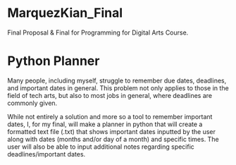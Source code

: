 # MarquezKian_Final
Final Proposal &amp; Final for Programming for Digital Arts Course.

# Python Planner
Many people, including myself, struggle to remember due dates, deadlines, and important dates in general. This problem not only applies to those in the field of tech arts, but also to most jobs in general, where deadlines are commonly given. 

While not entirely a solution and more so a tool to remember important dates, I, for my final, will make a planner in python that will create a formatted text file (.txt) that shows important dates inputted by the user along with dates (months and/or day of a month) and specific times. The user will also be able to input additional notes regarding specific deadlines/important dates.
